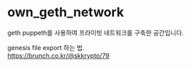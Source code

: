 # own_geth_network

geth puppeth를 사용하여 프라이빗 네트워크를 구축한 공간입니다.


genesis file export 하는 법.  
https://brunch.co.kr/@skkrypto/79  
